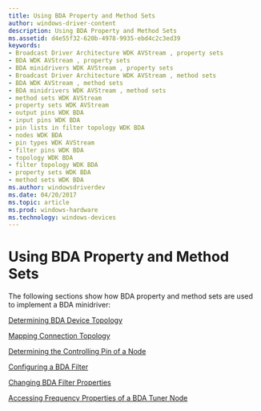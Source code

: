 ```yaml
---
title: Using BDA Property and Method Sets
author: windows-driver-content
description: Using BDA Property and Method Sets
ms.assetid: d4e55f32-620b-4978-9935-ebd4c2c3ed39
keywords:
- Broadcast Driver Architecture WDK AVStream , property sets
- BDA WDK AVStream , property sets
- BDA minidrivers WDK AVStream , property sets
- Broadcast Driver Architecture WDK AVStream , method sets
- BDA WDK AVStream , method sets
- BDA minidrivers WDK AVStream , method sets
- method sets WDK AVStream
- property sets WDK AVStream
- output pins WDK BDA
- input pins WDK BDA
- pin lists in filter topology WDK BDA
- nodes WDK BDA
- pin types WDK AVStream
- filter pins WDK BDA
- topology WDK BDA
- filter topology WDK BDA
- property sets WDK BDA
- method sets WDK BDA
ms.author: windowsdriverdev
ms.date: 04/20/2017
ms.topic: article
ms.prod: windows-hardware
ms.technology: windows-devices
---
```


# Using BDA Property and Method Sets





The following sections show how BDA property and method sets are used to implement a BDA minidriver:

[Determining BDA Device Topology](determining-bda-device-topology.md)

[Mapping Connection Topology](mapping-connection-topology.md)

[Determining the Controlling Pin of a Node](determining-the-controlling-pin-of-a-node.md)

[Configuring a BDA Filter](configuring-a-bda-filter.md)

[Changing BDA Filter Properties](changing-bda-filter-properties.md)

[Accessing Frequency Properties of a BDA Tuner Node](accessing-frequency-properties-of-a-bda-tuner-node.md)

 

 




